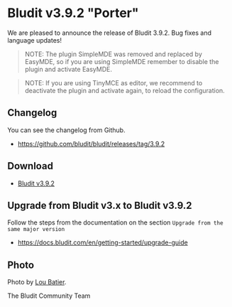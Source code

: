 # Bludit v3.9.2 "Porter"
<!-- date: 2019-06-21 08:00:00 -->
<!-- coverImage: https://source.unsplash.com/5EoWFa_Htdo/1600x900 -->

We are pleased to announce the release of Bludit 3.9.2. Bug fixes and language updates!

> NOTE: The plugin SimpleMDE was removed and replaced by EasyMDE, so if you are using SimpleMDE remember to disable the plugin and activate EasyMDE.


> NOTE: If you are using TinyMCE as editor, we recommend to deactivate the plugin and activate again, to reload the configuration.

## Changelog
You can see the changelog from Github.
- https://github.com/bludit/bludit/releases/tag/3.9.2

## Download
- [Bludit v3.9.2](https://github.com/bludit/bludit/archive/3.9.2.zip)

## Upgrade from Bludit v3.x to Bludit v3.9.2
Follow the steps from the documentation on the section `Upgrade from the same major version`
- https://docs.bludit.com/en/getting-started/upgrade-guide

## Photo
Photo by [Lou Batier](https://unsplash.com/photos/5EoWFa_Htdo).

The Bludit Community Team
